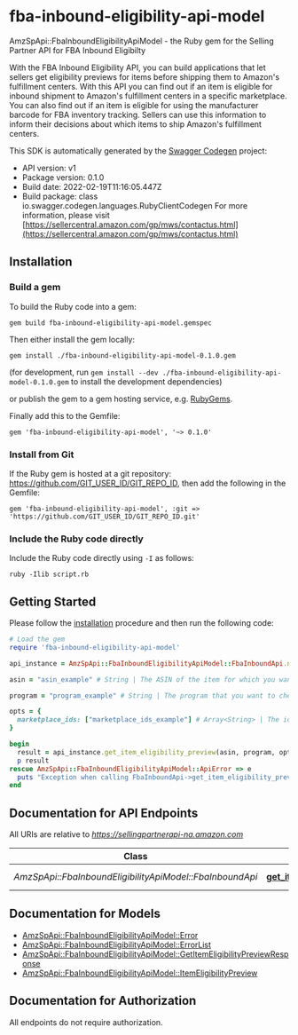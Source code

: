# fba-inbound-eligibility-api-model

AmzSpApi::FbaInboundEligibilityApiModel - the Ruby gem for the Selling Partner API for FBA Inbound Eligibilty

With the FBA Inbound Eligibility API, you can build applications that let sellers get eligibility previews for items before shipping them to Amazon's fulfillment centers. With this API you can find out if an item is eligible for inbound shipment to Amazon's fulfillment centers in a specific marketplace. You can also find out if an item is eligible for using the manufacturer barcode for FBA inventory tracking. Sellers can use this information to inform their decisions about which items to ship Amazon's fulfillment centers.

This SDK is automatically generated by the [Swagger Codegen](https://github.com/swagger-api/swagger-codegen) project:

- API version: v1
- Package version: 0.1.0
- Build date: 2022-02-19T11:16:05.447Z
- Build package: class io.swagger.codegen.languages.RubyClientCodegen
For more information, please visit [https://sellercentral.amazon.com/gp/mws/contactus.html](https://sellercentral.amazon.com/gp/mws/contactus.html)

## Installation

### Build a gem

To build the Ruby code into a gem:

```shell
gem build fba-inbound-eligibility-api-model.gemspec
```

Then either install the gem locally:

```shell
gem install ./fba-inbound-eligibility-api-model-0.1.0.gem
```
(for development, run `gem install --dev ./fba-inbound-eligibility-api-model-0.1.0.gem` to install the development dependencies)

or publish the gem to a gem hosting service, e.g. [RubyGems](https://rubygems.org/).

Finally add this to the Gemfile:

    gem 'fba-inbound-eligibility-api-model', '~> 0.1.0'

### Install from Git

If the Ruby gem is hosted at a git repository: https://github.com/GIT_USER_ID/GIT_REPO_ID, then add the following in the Gemfile:

    gem 'fba-inbound-eligibility-api-model', :git => 'https://github.com/GIT_USER_ID/GIT_REPO_ID.git'

### Include the Ruby code directly

Include the Ruby code directly using `-I` as follows:

```shell
ruby -Ilib script.rb
```

## Getting Started

Please follow the [installation](#installation) procedure and then run the following code:
```ruby
# Load the gem
require 'fba-inbound-eligibility-api-model'

api_instance = AmzSpApi::FbaInboundEligibilityApiModel::FbaInboundApi.new

asin = "asin_example" # String | The ASIN of the item for which you want an eligibility preview.

program = "program_example" # String | The program that you want to check eligibility against.

opts = { 
  marketplace_ids: ["marketplace_ids_example"] # Array<String> | The identifier for the marketplace in which you want to determine eligibility. Required only when program=INBOUND.
}

begin
  result = api_instance.get_item_eligibility_preview(asin, program, opts)
  p result
rescue AmzSpApi::FbaInboundEligibilityApiModel::ApiError => e
  puts "Exception when calling FbaInboundApi->get_item_eligibility_preview: #{e}"
end

```

## Documentation for API Endpoints

All URIs are relative to *https://sellingpartnerapi-na.amazon.com*

Class | Method | HTTP request | Description
------------ | ------------- | ------------- | -------------
*AmzSpApi::FbaInboundEligibilityApiModel::FbaInboundApi* | [**get_item_eligibility_preview**](docs/FbaInboundApi.md#get_item_eligibility_preview) | **GET** /fba/inbound/v1/eligibility/itemPreview | 


## Documentation for Models

 - [AmzSpApi::FbaInboundEligibilityApiModel::Error](docs/Error.md)
 - [AmzSpApi::FbaInboundEligibilityApiModel::ErrorList](docs/ErrorList.md)
 - [AmzSpApi::FbaInboundEligibilityApiModel::GetItemEligibilityPreviewResponse](docs/GetItemEligibilityPreviewResponse.md)
 - [AmzSpApi::FbaInboundEligibilityApiModel::ItemEligibilityPreview](docs/ItemEligibilityPreview.md)


## Documentation for Authorization

 All endpoints do not require authorization.

